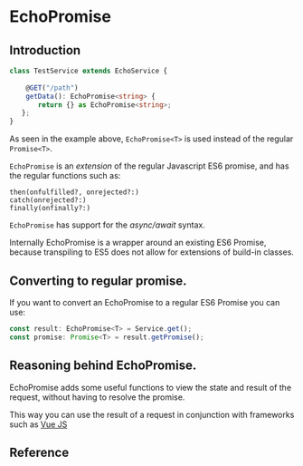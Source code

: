 # EchoPromise

## Introduction

```typescript
class TestService extends EchoService {
    
    @GET("/path")
    getData(): EchoPromise<string> {
       return {} as EchoPromise<string>;
   };
}
```

As seen in the example above, `EchoPromise<T>` is used instead of the regular `Promise<T>`.

`EchoPromise` is an *extension* of the regular Javascript ES6 promise, and has the regular functions such as:

```
then(onfulfilled?, onrejected?:)
catch(onrejected?:)
finally(onfinally?:) 
```

`EchoPromise` has support for the *async/await* syntax.

Internally EchoPromise is a wrapper around an existing ES6 Promise, 
because transpiling to ES5 does not allow for extensions of build-in classes.

## Converting to regular promise.
If you want to convert an EchoPromise to a regular ES6 Promise you can use:

```typescript
const result: EchoPromise<T> = Service.get();
const promise: Promise<T> = result.getPromise();
```

## Reasoning behind EchoPromise.

EchoPromise adds some useful functions to view the state and result of the request, without having to resolve the promise.

This way you can use the result of a request in conjunction with frameworks such as [Vue JS](https://vuejs.org/)

## Reference


